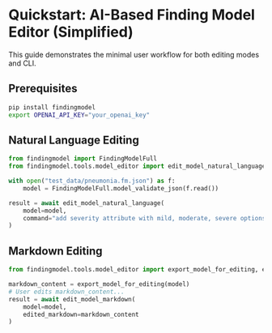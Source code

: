 
# Quickstart: AI-Based Finding Model Editor (Simplified)

This guide demonstrates the minimal user workflow for both editing modes and CLI.

## Prerequisites

```bash
pip install findingmodel
export OPENAI_API_KEY="your_openai_key"
```

## Natural Language Editing

```python
from findingmodel import FindingModelFull
from findingmodel.tools.model_editor import edit_model_natural_language

with open("test_data/pneumonia.fm.json") as f:
    model = FindingModelFull.model_validate_json(f.read())

result = await edit_model_natural_language(
    model=model,
    command="add severity attribute with mild, moderate, severe options"
)
```

## Markdown Editing

```python
from findingmodel.tools.model_editor import export_model_for_editing, edit_model_markdown

markdown_content = export_model_for_editing(model)
# User edits markdown_content...
result = await edit_model_markdown(
    model=model,
    edited_markdown=markdown_content
)
```
